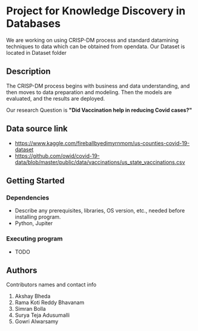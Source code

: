 # Project for Knowledge Discovery in Databases

We are working on using CRISP-DM process and standard datamining techniques to data which can be obtained from opendata.
Our Dataset is located in Dataset folder

## Description

The CRISP-DM process begins with business and data understanding, and then moves to data preparation and modeling. Then the models are evaluated, and the results are deployed. 

Our research Question is **"Did Vaccination help in reducing Covid cases?"**

## Data source link
* https://www.kaggle.com/fireballbyedimyrnmom/us-counties-covid-19-dataset
* https://github.com/owid/covid-19-data/blob/master/public/data/vaccinations/us_state_vaccinations.csv

## Getting Started

### Dependencies

* Describe any prerequisites, libraries, OS version, etc., needed before installing program.
* Python, Jupiter

### Executing program

* TODO

## Authors

Contributors names and contact info

1. Akshay Bheda
2. Rama Koti Reddy Bhavanam
3. Simran Bolla
4. Surya Teja Adusumalli
5. Gowri Alwarsamy
